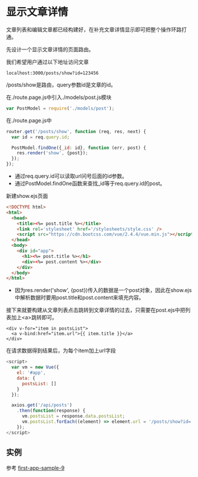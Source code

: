 # 显示文章详情

文章列表和编辑文章都已经构建好，在补充文章详情显示即可把整个操作环路打通。

先设计一个显示文章详情的页面路由。

我们希望用户通过以下地址访问文章

```
localhost:3000/posts/show?id=123456
```

/posts/show是路由，query参数id是文章的id。

在./route.page.js中引入./models/post.js模块

```js
var PostModel = require('./models/post');
```

在./route.page.js中

```js
router.get('/posts/show', function (req, res, next) {
  var id = req.query.id;

  PostModel.findOne({_id: id}, function (err, post) {
    res.render('show', {post});
  });
});
```

* 通过req.query.id可以读取url问号后面的id参数。
* 通过PostModel.findOne函数来查找\_id等于req.query.id的post。

新建show.ejs页面

```html
<!DOCTYPE html>
<html>
  <head>
    <title><%= post.title %></title>
    <link rel='stylesheet' href='/stylesheets/style.css' />
    <script src="https://cdn.bootcss.com/vue/2.4.4/vue.min.js"></script>
  </head>
  <body>
    <div id="app">
      <h1><%= post.title %></h1>
      <div><%= post.content %></div>
    </div>
  </body>
</html>
```

* 因为res.render\('show', {post}\)传入的数据是一个post对象，因此在show.ejs中解析数据时要用post.title和post.content来填充内容。

接下来就要构建从文章列表点击跳转到文章详情的过去，只需要在post.ejs中把列表加上&lt;a&gt;跳转即可。

```
<div v-for="item in postsList">
  <a v-bind:href="item.url">{{ item.title }}</a>
</div>
```

在请求数据得到结果后，为每个item加上url字段

```javascript
<script>
  var vm = new Vue({
    el: '#app',
    data: {
      postsList: []
    }
  });

  axios.get('/api/posts')
    .then(function(response) {
      vm.postsList = response.data.postsList;
      vm.postsList.forEach((element) => element.url = '/posts/show?id=' + element._id);
    });
</script>
```

## 实例

参考 [first-app-sample-9](https://github.com/xugy0926/learn-webapp-sample/tree/master/first-app-sample-9)

